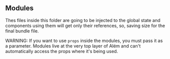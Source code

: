 ## Modules

Thes files inside this folder are going to be injected to the global state and components using them will get only their references, so, saving
size for the final bundle file.

WARNING: If you want to use `props` inside the modules, you must pass it as a parameter. Modules live at the very top layer of Além and can't automatically access the props where it's being used.
